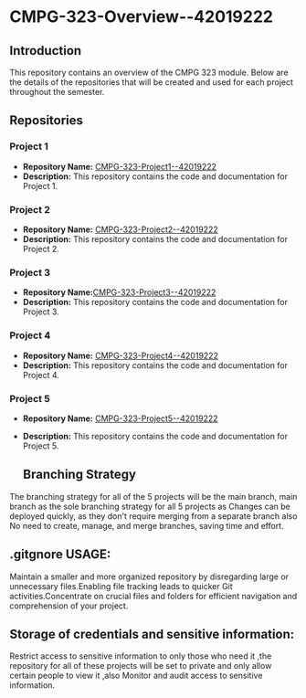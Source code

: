 # CMPG-323-Overview--42019222


## Introduction

This repository contains an overview of the CMPG 323 module. Below are the details of the repositories that will be created and used for each project throughout the semester.

## Repositories

### Project 1
- **Repository Name:** [CMPG-323-Project1--42019222](https://github.com/FLEXBABY88/CMPG-323-Project1--42019222)
- **Description:** This repository contains the code and documentation for Project 1.

### Project 2
- **Repository Name:** [CMPG-323-Project2--42019222](https://github.com/FLEXBABY88/CMPG-323-Project2--42019222)
- **Description:** This repository contains the code and documentation for Project 2.

### Project 3
- **Repository Name:**[CMPG-323-Project3--42019222](https://github.com/FLEXBABY88/CMPG-323-Project3--42019222)
- **Description:** This repository contains the code and documentation for Project 3.

### Project 4
- **Repository Name:** [CMPG-323-Project4--42019222](https://github.com/FLEXBABY88/CMPG-323-Project4--42019222)
- **Description:** This repository contains the code and documentation for Project 4.

### Project 5
- **Repository Name:** [CMPG-323-Project5--42019222](https://github.com/FLEXBABY88/CMPG-323-Project5--42019222)
- **Description:** This repository contains the code and documentation for Project 5.

  ## Branching Strategy
The branching strategy for all of the 5 projects will be the main branch,  main branch as the sole branching strategy for all 5 projects as Changes can be deployed quickly, as they don't require merging from a separate branch also No need to create, manage, and merge branches, saving time and effort. 


## .gitgnore USAGE: 
Maintain a smaller and more organized repository by disregarding large or unnecessary files.Enabling file tracking leads to quicker Git activities.Concentrate on crucial files and folders for efficient navigation and comprehension of your project.

## Storage of credentials and sensitive information:
Restrict access to sensitive information to only those who need it ,the repository for all of these projects will be set to private and only allow certain people to view it ,also Monitor and audit access to sensitive information.




